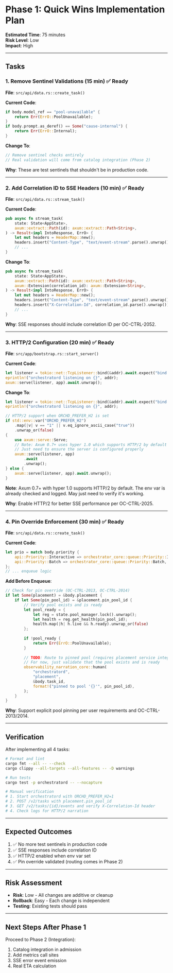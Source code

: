 # Phase 1: Quick Wins Implementation Plan

**Estimated Time**: 75 minutes  
**Risk Level**: Low  
**Impact**: High

---

## Tasks

### 1. Remove Sentinel Validations (15 min) ✅ Ready

**File**: `src/api/data.rs::create_task()`

**Current Code**:
```rust
if body.model_ref == "pool-unavailable" {
    return Err(ErrO::PoolUnavailable);
}
if body.prompt.as_deref() == Some("cause-internal") {
    return Err(ErrO::Internal);
}
```

**Change To**:
```rust
// Remove sentinel checks entirely
// Real validation will come from catalog integration (Phase 2)
```

**Why**: These are test sentinels that shouldn't be in production code.

---

### 2. Add Correlation ID to SSE Headers (10 min) ✅ Ready

**File**: `src/api/data.rs::stream_task()`

**Current Code**:
```rust
pub async fn stream_task(
    state: State<AppState>,
    axum::extract::Path(id): axum::extract::Path<String>,
) -> Result<impl IntoResponse, ErrO> {
    let mut headers = HeaderMap::new();
    headers.insert("Content-Type", "text/event-stream".parse().unwrap());
    // ...
}
```

**Change To**:
```rust
pub async fn stream_task(
    state: State<AppState>,
    axum::extract::Path(id): axum::extract::Path<String>,
    axum::Extension(correlation_id): axum::Extension<String>,
) -> Result<impl IntoResponse, ErrO> {
    let mut headers = HeaderMap::new();
    headers.insert("Content-Type", "text/event-stream".parse().unwrap());
    headers.insert("X-Correlation-Id", correlation_id.parse().unwrap());
    // ...
}
```

**Why**: SSE responses should include correlation ID per OC-CTRL-2052.

---

### 3. HTTP/2 Configuration (20 min) ✅ Ready

**File**: `src/app/bootstrap.rs::start_server()`

**Current Code**:
```rust
let listener = tokio::net::TcpListener::bind(&addr).await.expect("bind ORCHD_ADDR");
eprintln!("orchestratord listening on {}", addr);
axum::serve(listener, app).await.unwrap();
```

**Change To**:
```rust
let listener = tokio::net::TcpListener::bind(&addr).await.expect("bind ORCHD_ADDR");
eprintln!("orchestratord listening on {}", addr);

// HTTP/2 support when ORCHD_PREFER_H2 is set
if std::env::var("ORCHD_PREFER_H2")
    .map(|v| v == "1" || v.eq_ignore_ascii_case("true"))
    .unwrap_or(false)
{
    use axum::serve::Serve;
    // Note: Axum 0.7+ uses hyper 1.0 which supports HTTP/2 by default
    // Just need to ensure the server is configured properly
    axum::serve(listener, app)
        .await
        .unwrap();
} else {
    axum::serve(listener, app).await.unwrap();
}
```

**Note**: Axum 0.7+ with hyper 1.0 supports HTTP/2 by default. The env var is already checked and logged. May just need to verify it's working.

**Why**: Enable HTTP/2 for better SSE performance per OC-CTRL-2025.

---

### 4. Pin Override Enforcement (30 min) ✅ Ready

**File**: `src/api/data.rs::create_task()`

**Current Code**:
```rust
let prio = match body.priority {
    api::Priority::Interactive => orchestrator_core::queue::Priority::Interactive,
    api::Priority::Batch => orchestrator_core::queue::Priority::Batch,
};
// ... enqueue logic
```

**Add Before Enqueue**:
```rust
// Check for pin override (OC-CTRL-2013, OC-CTRL-2014)
if let Some(placement) = &body.placement {
    if let Some(pin_pool_id) = &placement.pin_pool_id {
        // Verify pool exists and is ready
        let pool_ready = {
            let reg = state.pool_manager.lock().unwrap();
            let health = reg.get_health(pin_pool_id);
            health.map(|h| h.live && h.ready).unwrap_or(false)
        };
        
        if !pool_ready {
            return Err(ErrO::PoolUnavailable);
        }
        
        // TODO: Route to pinned pool (requires placement service integration)
        // For now, just validate that the pool exists and is ready
        observability_narration_core::human(
            "orchestratord",
            "placement",
            &body.task_id,
            format!("pinned to pool '{}'", pin_pool_id),
        );
    }
}
```

**Why**: Support explicit pool pinning per user requirements and OC-CTRL-2013/2014.

---

## Verification

After implementing all 4 tasks:

```bash
# Format and lint
cargo fmt --all -- --check
cargo clippy --all-targets --all-features -- -D warnings

# Run tests
cargo test -p orchestratord -- --nocapture

# Manual verification
# 1. Start orchestratord with ORCHD_PREFER_H2=1
# 2. POST /v2/tasks with placement.pin_pool_id
# 3. GET /v2/tasks/{id}/events and verify X-Correlation-Id header
# 4. Check logs for HTTP/2 narration
```

---

## Expected Outcomes

1. ✅ No more test sentinels in production code
2. ✅ SSE responses include correlation ID
3. ✅ HTTP/2 enabled when env var set
4. ✅ Pin override validated (routing comes in Phase 2)

---

## Risk Assessment

- **Risk**: Low - All changes are additive or cleanup
- **Rollback**: Easy - Each change is independent
- **Testing**: Existing tests should pass

---

## Next Steps After Phase 1

Proceed to Phase 2 (Integration):
1. Catalog integration in admission
2. Add metrics call sites
3. SSE error event emission
4. Real ETA calculation
